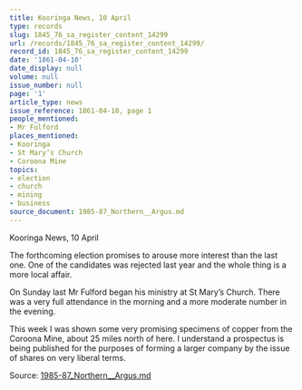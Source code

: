 ```yaml
---
title: Kooringa News, 10 April
type: records
slug: 1845_76_sa_register_content_14299
url: /records/1845_76_sa_register_content_14299/
record_id: 1845_76_sa_register_content_14299
date: '1861-04-10'
date_display: null
volume: null
issue_number: null
page: '1'
article_type: news
issue_reference: 1861-04-10, page 1
people_mentioned:
- Mr Fulford
places_mentioned:
- Kooringa
- St Mary’s Church
- Coroona Mine
topics:
- election
- church
- mining
- business
source_document: 1985-87_Northern__Argus.md
---
```


Kooringa News, 10 April

The forthcoming election promises to arouse more interest than the last one.  One of the candidates was rejected last year and the whole thing is a more local affair.

On Sunday last Mr Fulford began his ministry at St Mary’s Church.  There was a very full attendance in the morning and a more moderate number in the evening.

This week I was shown some very promising specimens of copper from the Coroona Mine, about 25 miles north of here.  I understand a prospectus is being published for the purposes of forming a larger company by the issue of shares on very liberal terms.

Source: [1985-87_Northern__Argus.md](/downloads/markdown/1985-87_Northern__Argus.md)
